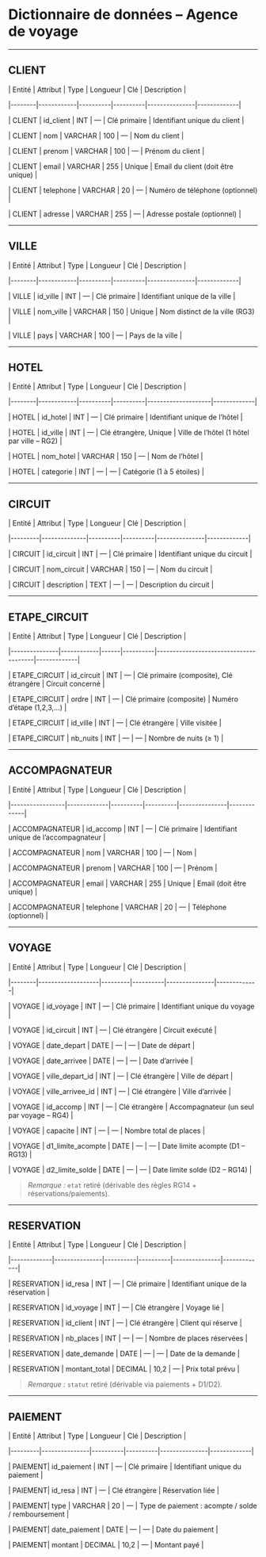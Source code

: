 # Dictionnaire de données – Agence de voyage
 
---
 
## CLIENT

| Entité | Attribut   | Type     | Longueur | Clé           | Description |

|--------|------------|----------|----------|---------------|-------------|

| CLIENT | id_client  | INT      | —        | Clé primaire  | Identifiant unique du client |

| CLIENT | nom        | VARCHAR  | 100      | —             | Nom du client |

| CLIENT | prenom     | VARCHAR  | 100      | —             | Prénom du client |

| CLIENT | email      | VARCHAR  | 255      | Unique        | Email du client (doit être unique) |

| CLIENT | telephone  | VARCHAR  | 20       | —             | Numéro de téléphone (optionnel) |

| CLIENT | adresse    | VARCHAR  | 255      | —             | Adresse postale (optionnel) |
 
---
 
## VILLE

| Entité | Attribut   | Type     | Longueur | Clé           | Description |

|--------|------------|----------|----------|---------------|-------------|

| VILLE  | id_ville   | INT      | —        | Clé primaire  | Identifiant unique de la ville |

| VILLE  | nom_ville  | VARCHAR  | 150      | Unique        | Nom distinct de la ville (RG3) |

| VILLE  | pays       | VARCHAR  | 100      | —             | Pays de la ville |
 
---
 
## HOTEL

| Entité | Attribut   | Type     | Longueur | Clé                | Description |

|--------|------------|----------|----------|--------------------|-------------|

| HOTEL  | id_hotel   | INT      | —        | Clé primaire       | Identifiant unique de l’hôtel |

| HOTEL  | id_ville   | INT      | —        | Clé étrangère, Unique | Ville de l’hôtel (1 hôtel par ville – RG2) |

| HOTEL  | nom_hotel  | VARCHAR  | 150      | —                  | Nom de l’hôtel |

| HOTEL  | categorie  | INT      | —        | —                  | Catégorie (1 à 5 étoiles) |
 
---
 
## CIRCUIT

| Entité  | Attribut     | Type     | Longueur | Clé           | Description |

|---------|--------------|----------|----------|---------------|-------------|

| CIRCUIT | id_circuit   | INT      | —        | Clé primaire  | Identifiant unique du circuit |

| CIRCUIT | nom_circuit  | VARCHAR  | 150      | —             | Nom du circuit |

| CIRCUIT | description  | TEXT     | —        | —             | Description du circuit |
 
---
 
## ETAPE_CIRCUIT

| Entité        | Attribut   | Type | Longueur | Clé                                   | Description |

|---------------|------------|------|----------|---------------------------------------|-------------|

| ETAPE_CIRCUIT | id_circuit | INT  | —        | Clé primaire (composite), Clé étrangère | Circuit concerné |

| ETAPE_CIRCUIT | ordre      | INT  | —        | Clé primaire (composite)              | Numéro d’étape (1,2,3,…) |

| ETAPE_CIRCUIT | id_ville   | INT  | —        | Clé étrangère                         | Ville visitée |

| ETAPE_CIRCUIT | nb_nuits   | INT  | —        | —                                     | Nombre de nuits (≥ 1) |
 
---
 
## ACCOMPAGNATEUR

| Entité          | Attribut    | Type     | Longueur | Clé           | Description |

|-----------------|-------------|----------|----------|---------------|-------------|

| ACCOMPAGNATEUR  | id_accomp   | INT      | —        | Clé primaire  | Identifiant unique de l’accompagnateur |

| ACCOMPAGNATEUR  | nom         | VARCHAR  | 100      | —             | Nom |

| ACCOMPAGNATEUR  | prenom      | VARCHAR  | 100      | —             | Prénom |

| ACCOMPAGNATEUR  | email       | VARCHAR  | 255      | Unique        | Email (doit être unique) |

| ACCOMPAGNATEUR  | telephone   | VARCHAR  | 20       | —             | Téléphone (optionnel) |
 
---
 
## VOYAGE

| Entité | Attribut          | Type    | Longueur | Clé           | Description |

|--------|-------------------|---------|----------|---------------|-------------|

| VOYAGE | id_voyage         | INT     | —        | Clé primaire  | Identifiant unique du voyage |

| VOYAGE | id_circuit        | INT     | —        | Clé étrangère | Circuit exécuté |

| VOYAGE | date_depart       | DATE    | —        | —             | Date de départ |

| VOYAGE | date_arrivee      | DATE    | —        | —             | Date d’arrivée |

| VOYAGE | ville_depart_id   | INT     | —        | Clé étrangère | Ville de départ |

| VOYAGE | ville_arrivee_id  | INT     | —        | Clé étrangère | Ville d’arrivée |

| VOYAGE | id_accomp         | INT     | —        | Clé étrangère | Accompagnateur (un seul par voyage – RG4) |

| VOYAGE | capacite          | INT     | —        | —             | Nombre total de places |

| VOYAGE | d1_limite_acompte | DATE    | —        | —             | Date limite acompte (D1 – RG13) |

| VOYAGE | d2_limite_solde   | DATE    | —        | —             | Date limite solde (D2 – RG14) |
 
> *Remarque :* `etat` retiré (dérivable des règles RG14 + réservations/paiements).
 
---
 
## RESERVATION

| Entité      | Attribut      | Type     | Longueur | Clé           | Description |

|-------------|---------------|----------|----------|---------------|-------------|

| RESERVATION | id_resa       | INT      | —        | Clé primaire  | Identifiant unique de la réservation |

| RESERVATION | id_voyage     | INT      | —        | Clé étrangère | Voyage lié |

| RESERVATION | id_client     | INT      | —        | Clé étrangère | Client qui réserve |

| RESERVATION | nb_places     | INT      | —        | —             | Nombre de places réservées |

| RESERVATION | date_demande  | DATE     | —        | —             | Date de la demande |

| RESERVATION | montant_total | DECIMAL  | 10,2     | —             | Prix total prévu |
 
> *Remarque :* `statut` retiré (dérivable via paiements + D1/D2).
 
---
 
## PAIEMENT

| Entité  | Attribut      | Type     | Longueur | Clé           | Description |

|---------|---------------|----------|----------|---------------|-------------|

| PAIEMENT| id_paiement   | INT      | —        | Clé primaire  | Identifiant unique du paiement |

| PAIEMENT| id_resa       | INT      | —        | Clé étrangère | Réservation liée |

| PAIEMENT| type          | VARCHAR  | 20       | —             | Type de paiement : acompte / solde / remboursement |

| PAIEMENT| date_paiement | DATE     | —        | —             | Date du paiement |

| PAIEMENT| montant       | DECIMAL  | 10,2     | —             | Montant payé |

 
